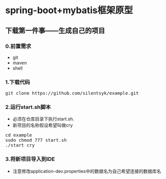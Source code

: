 # spring-boot+mybatis框架原型

## 下载第一件事——生成自己的项目

### 0.前置需求
* git
* maven
* shell

### 1.下载代码
<pre class=”brush: shell; gutter: true;”>
git clone https://github.com/silentsyk/example.git
</pre>

### 2.运行start.sh脚本
* 必须在仓库目录下执行start.sh.
* 新项目的名称假设希望叫做cry

<pre class=”brush: shell; gutter: true;”>
cd example
sudo chmod 777 start.sh
./start cry
</pre>

### 3.将新项目导入到IDE
* 注意修改application-dev.properties中的数据名为自己希望连接的数据库名
